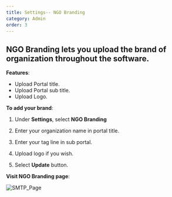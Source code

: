 ```yaml
---
title: Settings-- NGO Branding
category: Admin
order: 3
---
```


 ## NGO Branding lets you upload the brand of organization throughout the software. 

 **Features**:
 * Upload Portal title.
 * Upload Portal sub title.
 * Upload Logo. 

 **To add your brand**: 

 1. Under **Settings**, select **NGO Branding**

 2. Enter your organization name in portal title. 

 3. Enter your tag line in sub portal. 

 4. Upload logo if you wish. 

 5. Select **Update** button. 

 **Visit NGO Branding page**:

 ![SMTP_Page](..\..\images\Settings_NGOBranding.png)
